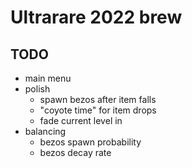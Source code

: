 # Ultrarare 2022 brew


## TODO

* main menu
* polish
  * spawn bezos after item falls
  * "coyote time" for item drops
  * fade current level in
* balancing
  * bezos spawn probability 
  * bezos decay rate